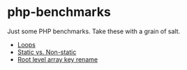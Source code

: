 # php-benchmarks
Just some PHP benchmarks. Take these with a grain of salt.

* [Loops](results/Loops.md)
* [Static vs. Non-static](results/Statics.md)
* [Root level array key rename](results/RootLevelArrayKeyRename.md)